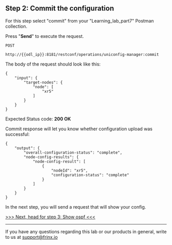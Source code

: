 ## Step 2: Commit the configuration

For this step select "commit" from your "Learning_lab_part7" Postman collection.

Press "**Send**" to execute the request.

```
POST

http://{{odl_ip}}:8181/restconf/operations/uniconfig-manager:commit
```


The body of the request should look like this:

```
{
    "input": {
        "target-nodes": {
            "node": [
                "xr5"
            ]
        }
    }
}
```

Expected Status code: **200 OK**

Commit response will let you know whether configuration upload was successful:

```
{
    "output": {
        "overall-configuration-status": "complete",
        "node-config-results": {
            "node-config-result": [
                {
                    "nodeId": "xr5",
                    "configuration-status": "complete"
                }
            ]
        }
    }
}
```

In the next step, you will send a request that will show your config.

[>>> Next, head for step 3: Show ospf <<<](6.md)

---
If you have any questions regarding this lab or our products in general, write to us at [support@frinx.io](mailto:support@frinx.io)